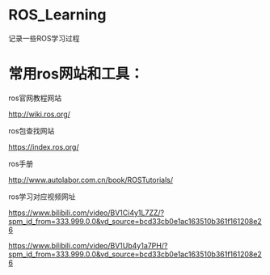 # ROS_Learning

记录一些ROS学习过程

# 常用ros网站和工具：

ros官网教程网站

http://wiki.ros.org/

ros包查找网站

https://index.ros.org/

ros手册

http://www.autolabor.com.cn/book/ROSTutorials/

ros学习对应视频网址

https://www.bilibili.com/video/BV1Ci4y1L7ZZ/?spm_id_from=333.999.0.0&vd_source=bcd33cb0e1ac163510b361f161208e26

https://www.bilibili.com/video/BV1Ub4y1a7PH/?spm_id_from=333.999.0.0&vd_source=bcd33cb0e1ac163510b361f161208e26
